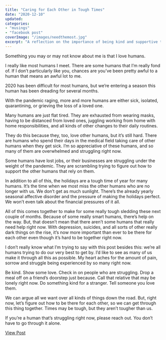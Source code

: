 ```yaml
---
title: "Caring for Each Other in Tough Times"
date: "2020-12-10"
updated:
categories: 
- "musings"
- "facebook post"
coverImage: "/images/needthemost.jpg"
excerpt: "A reflection on the importance of being kind and supportive to each other, especially during challenging times."
---
```

Something you may or may not know about me is that I love humans. 

I really like most humans I meet. There are some humans that I’m really fond of.
If I don’t particularly like you, chances are you’ve been pretty awful to a human that means an awful lot to me. 

2020 has been difficult for most humans, but we’re entering a season this human has been dreading for several months. 

With the pandemic raging, more and more humans are either sick, isolated, quarantining, or grieving the loss of a loved one. 

Many humans are just flat tired. They are exhausted from wearing masks, having to be distanced from loved ones, juggling working from home with home responsibilities, and all kinds of other changes to their daily routines. 

They do this because they, too, love other humans, but it’s still hard. 
There are humans who spend their days in the medical field taking care of other humans when they get sick. I’m so appreciative of these humans, and so many of them are overwhelmed and struggling right now. 

Some humans have lost jobs, or their businesses are struggling under the weight of the pandemic. They are scrambling trying to figure out how to support the other humans that rely on them. 

In addition to all of this, the holidays are a tough time of year for many humans. It’s the time when we most miss the other humans who are no longer with us. We don’t get as much sunlight. There’s the already yearly seasonal affective disorder and the pressure of making the holidays perfect. We won’t even talk about the financial pressures of it all. 

All of this comes together to make for some really tough sledding these next couple of months. Because of some really smart humans, there’s help on the way. But, that doesn’t mean that there aren’t some humans that really need help right now. 
With depression, suicides, and all sorts of other really dark things on the rise, it’s now more important than ever to be there for each other even though it’s hard to be together right now. 

I don’t really know what I’m trying to say with this post besides this: we’re all humans trying to do our very best to get by. I’d like to see as many of us make it through all this as possible.  My heart aches for the amount of pain, sorrow and struggle being experienced by so many right now. 

Be kind. Show some love. Check in on people who are struggling. Drop a meal off on a friend’s doorstep just because. Call that relative that may be lonely right now. Do something kind for a stranger. Tell someone you love them. 

We can argue all we want over all kinds of things down the road. But, right now, let’s figure out how to be there for each other, so we can get through this thing together. Times may be tough, but they aren’t tougher than us. 

If you’re a human that’s struggling right now, please reach out. You don’t have to go through it alone.

<a href="https://www.facebook.com/photo?fbid=10105055563452533&set=pcb.10105055563582273" target="_blank" class="button facebook">View Post</a>
